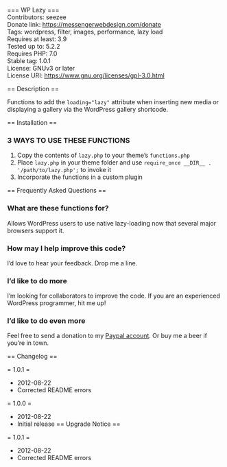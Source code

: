 === WP Lazy ===  
Contributors: seezee  
Donate link: https://messengerwebdesign.com/donate  
Tags: wordpress, filter, images, performance, lazy load  
Requires at least: 3.9  
Tested up to: 5.2.2  
Requires PHP: 7.0  
Stable tag: 1.0.1  
License: GNUv3 or later  
License URI: https://www.gnu.org/licenses/gpl-3.0.html

== Description ==

Functions to add the `loading="lazy"` attribute when inserting new media or displaying a gallery via the WordPress gallery shortcode.

== Installation ==

### 3 WAYS TO USE THESE FUNCTIONS
1. Copy the contents of  `lazy.php` to your theme’s `functions.php`
2. Place `lazy.php` in your theme folder and use `require_once __DIR__ . '/path/to/lazy.php';` to invoke it
3. Incorporate the functions in a custom plugin

== Frequently Asked Questions ==

### What are these functions for?

Allows WordPress users to use native lazy-loading now that several major browsers support it.

### How may I help improve this code?

I’d love to hear your feedback. Drop me a line.

### I’d like to do more

I’m looking for collaborators to improve the code. If you are an experienced WordPress programmer, hit me up!

### I’d like to do even more

Feel free to send a donation to my [Paypal account](https://paypal.me/messengerwebdesign?locale.x=en_US). Or buy me a beer if you’re in town.

== Changelog ==

= 1.0.1 =
* 2012-08-22
* Corrected README errors

= 1.0.0 =
* 2012-08-22
* Initial release
== Upgrade Notice ==

= 1.0.1 =
* 2012-08-22
* Corrected README errors

[//]: # (REMEMBER to update the Stable tag!)

